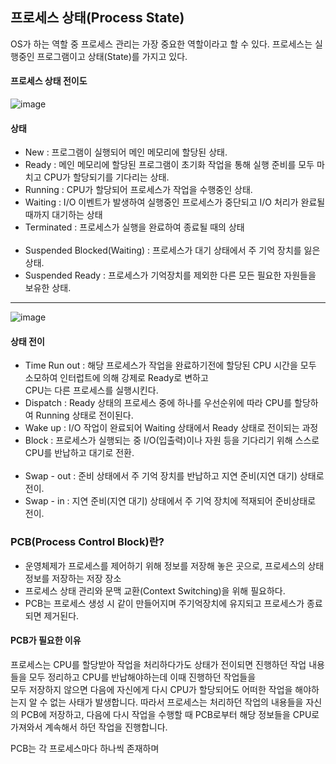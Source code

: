 ## 프로세스 상태(Process State)

OS가 하는 역할 중 프로세스 관리는 가장 중요한 역할이라고 할 수 있다.
프로세스는 실행중인 프로그램이고 상태(State)를 가지고 있다.


#### 프로세스 상태 전이도

![image](https://user-images.githubusercontent.com/43642411/104544350-de3d1800-566a-11eb-8704-aaf4e4c56b0a.png)


#### 상태
- New : 프로그램이 실행되어 메인 메모리에 할당된 상태. </br>
- Ready : 메인 메모리에 할당된 프로그램이 초기화 작업을 통해 실행 준비를 모두 마치고 CPU가 할당되기를 기다리는 상태. </br>
- Running : CPU가 할당되어 프로세스가 작업을 수행중인 상태. </br>
- Waiting : I/O 이벤트가 발생하여 실행중인 프로세스가 중단되고 I/O 처리가 완료될 때까지 대기하는 상태  </br>
- Terminated : 프로세스가 실행을 완료하여 종료될 때의 상태 </br> </br>
- Suspended Blocked(Waiting) : 프로세스가 대기 상태에서 주 기억 장치를 잃은 상태.
- Suspended Ready : 프로세스가 기억장치를 제외한 다른 모든 필요한 자원들을 보유한 상태. </br>

--- 

![image](http://itwiki.kr/images/e/e9/%ED%94%84%EB%A1%9C%EC%84%B8%EC%8A%A4_%EC%83%81%ED%83%9C%EC%A0%84%EC%9D%B4%EB%8F%84_%EC%83%81%EC%84%B8.png)

#### 상태 전이
- Time Run out : 해당 프로세스가 작업을 완료하기전에 할당된 CPU 시간을 모두 소모하여 인터럽트에 의해 강제로 Ready로 변하고 <br>CPU는 다른 프로세스를 실행시킨다.</br>
- Dispatch : Ready 상태의 프로세스 중에 하나를 우선순위에 따라 CPU를 할당하여 Running 상태로 전이된다. </br>
- Wake up : I/O 작업이 완료되어 Waiting 상태에서 Ready 상태로 전이되는 과정
- Block : 프로세스가 실행되는 중 I/O(입출력)이나 자원 등을 기다리기 위해 스스로 CPU를 반납하고 대기로 전환. </br></br>
- Swap - out : 준비 상태에서 주 기억 장치를 반납하고 지연 준비(지연 대기) 상태로 전이.
- Swap - in : 지연 준비(지연 대기) 상태에서 주 기억 장치에 적재되어 준비상태로 전이.


### PCB(Process Control Block)란?
  - 운영체제가 프로세스를 제어하기 위해 정보를 저장해 놓은 곳으로, 프로세스의 상태 정보를 저장하는 저장 장소
  - 프로세스 상태 관리와 문맥 교환(Context Switching)을 위해 필요하다.
  - PCB는 프로세스 생성 시 같이 만들어지며 주기억장치에 유지되고 프로세스가 종료되면 제거된다. </br>

#### PCB가 필요한 이유
프로세스는 CPU를 할당받아 작업을 처리하다가도 상태가 전이되면 진행하던 작업 내용들을 모두 정리하고 CPU를 반납해야하는데 이때 진행하던 작업들을 </br>모두 저장하지 않으면 다음에 자신에게 다시 CPU가 할당되어도 어떠한 작업을 해야하는지 알 수 없는 사태가 발생합니다.
따라서 프로세스는 처리하던 작업의 내용들을 자신의 PCB에 저장하고, 다음에 다시 작업을 수행할 때 PCB로부터 해당 정보들을 CPU로 가져와서 계속해서 하던 작업을 진행합니다. </br>

PCB는 각 프로세스마다 하나씩 존재하며 
